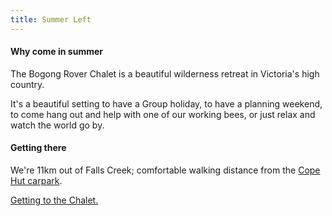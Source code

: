 ```yaml
---
title: Summer Left
---
```

#### Why come in summer

<div>
  <p>
    The Bogong Rover Chalet is a beautiful wilderness retreat in Victoria's high
    country.
  </p>
  <p>
    It's a beautiful setting to have a Group holiday, to have a planning
    weekend, to come hang out and help with one of our working bees, or just
    relax and watch the world go by.
  </p>
</div>

#### Getting there

We're 11km out of Falls Creek; comfortable walking distance from the [Cope Hut
carpark](https://www.openstreetmap.org/directions?engine=mapzen_foot&route=-36.90569%2C147.28956%3B-36.90410%2C147.30310#map=16/-36.9058/147.2964).

[Getting to the Chalet.](#INFO_GETTING_THERE)
